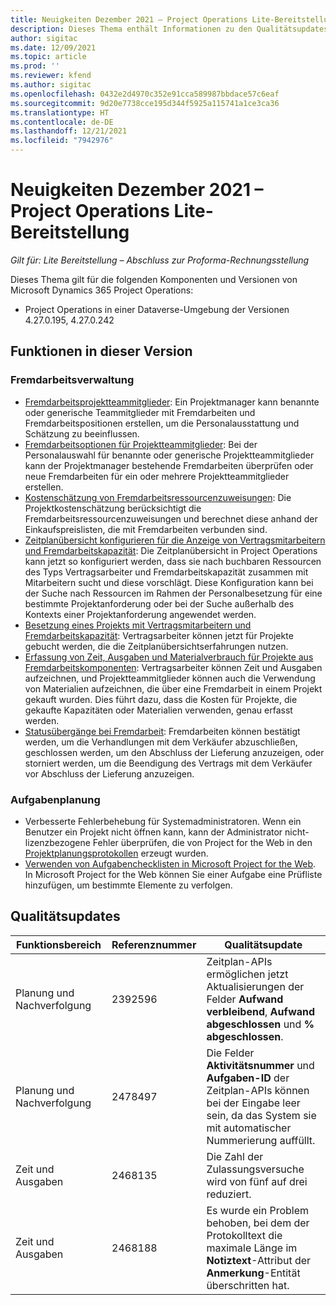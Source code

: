```yaml
---
title: Neuigkeiten Dezember 2021 – Project Operations Lite-Bereitstellung
description: Dieses Thema enthält Informationen zu den Qualitätsupdates, die in der Version vom Dezember 2021 der Project Operations Lite-Bereitstellung verfügbar sind.
author: sigitac
ms.date: 12/09/2021
ms.topic: article
ms.prod: ''
ms.reviewer: kfend
ms.author: sigitac
ms.openlocfilehash: 0432e2d4970c352e91cca589987bbdace57c6eaf
ms.sourcegitcommit: 9d20e7738cce195d344f5925a115741a1ce3ca36
ms.translationtype: HT
ms.contentlocale: de-DE
ms.lasthandoff: 12/21/2021
ms.locfileid: "7942976"
---
```

# <a name="whats-new-december-2021---project-operations-lite-deployment"></a>Neuigkeiten Dezember 2021 – Project Operations Lite-Bereitstellung

_Gilt für: Lite Bereitstellung – Abschluss zur Proforma-Rechnungsstellung_

Dieses Thema gilt für die folgenden Komponenten und Versionen von Microsoft Dynamics 365 Project Operations:

- Project Operations in einer Dataverse-Umgebung der Versionen 4.27.0.195, 4.27.0.242


## <a name="features-included-in-this-release"></a>Funktionen in dieser Version

### <a name="subcontract-management"></a>Fremdarbeitsverwaltung 

- [Fremdarbeitsprojektteammitglieder](../subcontracting/subcontracting-project-team-members.md): Ein Projektmanager kann benannte oder generische Teammitglieder mit Fremdarbeiten und Fremdarbeitspositionen erstellen, um die Personalausstattung und Schätzung zu beeinflussen.
- [Fremdarbeitsoptionen für Projektteammitglieder](../subcontracting/subcon-options.md): Bei der Personalauswahl für benannte oder generische Projektteammitglieder kann der Projektmanager bestehende Fremdarbeiten überprüfen oder neue Fremdarbeiten für ein oder mehrere Projektteammitglieder erstellen. 
- [Kostenschätzung von Fremdarbeitsressourcenzuweisungen](../subcontracting/costing-subcon-ra.md): Die Projektkostenschätzung berücksichtigt die Fremdarbeitsressourcenzuweisungen und berechnet diese anhand der Einkaufspreislisten, die mit Fremdarbeiten verbunden sind. 
- [Zeitplanübersicht konfigurieren für die Anzeige von Vertragsmitarbeitern und Fremdarbeitskapazität](../subcontracting/configure-sb-subcon.md): Die Zeitplanübersicht in Project Operations kann jetzt so konfiguriert werden, dass sie nach buchbaren Ressourcen des Typs Vertragsarbeiter und Fremdarbeitskapazität zusammen mit Mitarbeitern sucht und diese vorschlägt. Diese Konfiguration kann bei der Suche nach Ressourcen im Rahmen der Personalbesetzung für eine bestimmte Projektanforderung oder bei der Suche außerhalb des Kontexts einer Projektanforderung angewendet werden.
- [Besetzung eines Projekts mit Vertragsmitarbeitern und Fremdarbeitskapazität](../subcontracting/staffing-cw.md): Vertragsarbeiter können jetzt für Projekte gebucht werden, die die Zeitplanübersichtserfahrungen nutzen.
- [Erfassung von Zeit, Ausgaben und Materialverbrauch für Projekte aus Fremdarbeitskomponenten](../subcontracting/recording-subcon-actuals.md): Vertragsarbeiter können Zeit und Ausgaben aufzeichnen, und Projektteammitglieder können auch die Verwendung von Materialien aufzeichnen, die über eine Fremdarbeit in einem Projekt gekauft wurden. Dies führt dazu, dass die Kosten für Projekte, die gekaufte Kapazitäten oder Materialien verwenden, genau erfasst werden.
- [Statusübergänge bei Fremdarbeit](../subcontracting/subcon-states.md): Fremdarbeiten können bestätigt werden, um die Verhandlungen mit dem Verkäufer abzuschließen, geschlossen werden, um den Abschluss der Lieferung anzuzeigen, oder storniert werden, um die Beendigung des Vertrags mit dem Verkäufer vor Abschluss der Lieferung anzuzeigen.

### <a name="task-planning"></a>Aufgabenplanung
- Verbesserte Fehlerbehebung für Systemadministratoren. Wenn ein Benutzer ein Projekt nicht öffnen kann, kann der Administrator nicht-lizenzbezogene Fehler überprüfen, die von Project for the Web in den [Projektplanungsprotokollen](../../project-management/schedule-api-logs.md) erzeugt wurden.
- [Verwenden von Aufgabenchecklisten in Microsoft Project for the Web](https://support.microsoft.com/en-us/office/use-task-checklists-in-microsoft-project-for-the-web-c69bcf73-5c75-4ad3-9893-6d6f92360e9c). In Microsoft Project for the Web können Sie einer Aufgabe eine Prüfliste hinzufügen, um bestimmte Elemente zu verfolgen.

## <a name="quality-updates"></a>Qualitätsupdates

| **Funktionsbereich** | **Referenznummer** | **Qualitätsupdate** |
| --- | --- | --- |
| Planung und Nachverfolgung | 2392596 | Zeitplan-APIs ermöglichen jetzt Aktualisierungen der Felder **Aufwand verbleibend**, **Aufwand abgeschlossen** und **% abgeschlossen**. |
| Planung und Nachverfolgung | 2478497 | Die Felder **Aktivitätsnummer** und **Aufgaben-ID** der Zeitplan-APIs können bei der Eingabe leer sein, da das System sie mit automatischer Nummerierung auffüllt.|
| Zeit und Ausgaben | 2468135 | Die Zahl der Zulassungsversuche wird von fünf auf drei reduziert. |
| Zeit und Ausgaben | 2468188 | Es wurde ein Problem behoben, bei dem der Protokolltext die maximale Länge im **Notiztext**-Attribut der **Anmerkung**-Entität überschritten hat. |

